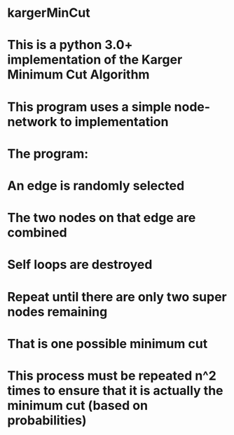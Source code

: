 # kargerMinCut
# This is a python 3.0+ implementation of the Karger Minimum Cut Algorithm
# This program uses a simple node-network to implementation

# The program:
# An edge is randomly selected
# The two nodes on that edge are combined
# Self loops are destroyed
# Repeat until there are only two super nodes remaining
# That is one possible minimum cut
# This process must be repeated n^2 times to ensure that it is actually the minimum cut (based on probabilities)


